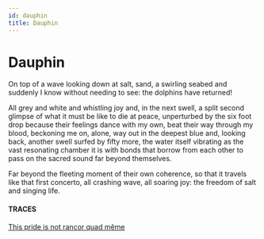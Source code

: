 ```yaml
---
id: dauphin
title: Dauphin
---
```


# Dauphin

On top of a wave looking down
at salt, sand, a swirling seabed
and suddenly I know
without needing to see:
the dolphins have returned!

All grey and white and whistling joy
and, in the next swell,
a split second glimpse
of what it must be like to die at peace,
unperturbed by the six foot drop
because their feelings dance
with my own, beat their way 
through my blood,
beckoning me on, alone, 
way out in the deepest blue and, 
looking back,
another swell surfed by fifty more, 
the water itself vibrating
as the vast resonating chamber it is
with bonds that borrow from each other
to pass on the sacred sound
far beyond themselves.
 
Far beyond the fleeting moment
of their own coherence,
so that it travels like that first concerto,
all crashing wave, all soaring joy:
the freedom of salt and singing life.



#### TRACES

[This pride is not rancor quad même](https://www.brainpickings.org/2015/06/08/dostoyevsky-george-sand/ "Duphin Sand")